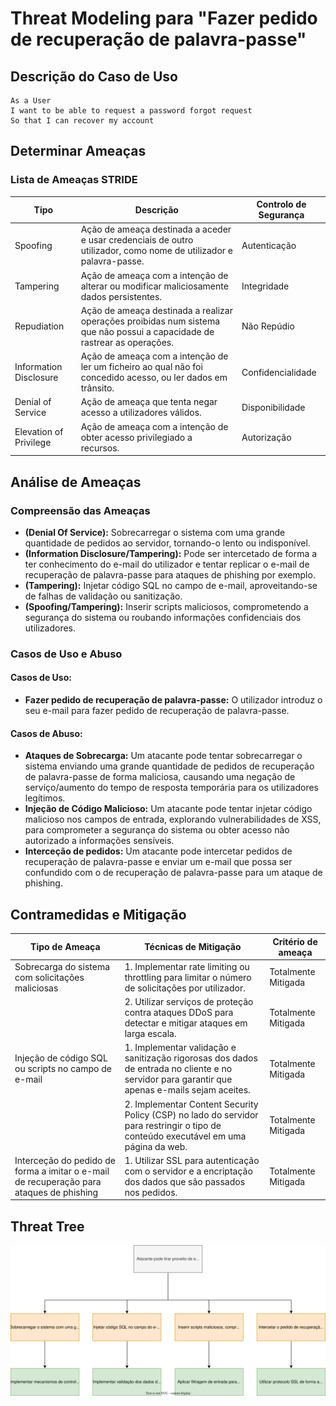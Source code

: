 # Threat Modeling para "Fazer pedido de recuperação de palavra-passe"

## Descrição do Caso de Uso

```
As a User
I want to be able to request a password forgot request
So that I can recover my account
```

## Determinar Ameaças

### Lista de Ameaças STRIDE

| Tipo                   | Descrição                                                                                                                 | Controlo de Segurança |
|------------------------|---------------------------------------------------------------------------------------------------------------------------|-----------------------|
| Spoofing               | Ação de ameaça destinada a aceder e usar credenciais de outro utilizador, como nome de utilizador e palavra-passe.        | Autenticação          |
| Tampering              | Ação de ameaça com a intenção de alterar ou modificar maliciosamente dados persistentes.                                  | Integridade           |
| Repudiation            | Ação de ameaça destinada a realizar operações proibidas num sistema que não possui a capacidade de rastrear as operações. | Não Repúdio           |
| Information Disclosure | Ação de ameaça com a intenção de ler um ficheiro ao qual não foi concedido acesso, ou ler dados em trânsito.              | Confidencialidade     |
| Denial of Service      | Ação de ameaça que tenta negar acesso a utilizadores válidos.                                                             | Disponibilidade       |
| Elevation of Privilege | Ação de ameaça com a intenção de obter acesso privilegiado a recursos.                                                    | Autorização           |

## Análise de Ameaças

### Compreensão das Ameaças

- **(Denial Of Service):** Sobrecarregar o sistema com uma grande quantidade de pedidos ao servidor, tornando-o lento ou
indisponível.
- **(Information Disclosure/Tampering):** Pode ser intercetado de forma a ter conhecimento do e-mail do utilizador e 
tentar replicar o e-mail de recuperação de palavra-passe para ataques de phishing por exemplo.
- **(Tampering):** Injetar código SQL no campo de e-mail, aproveitando-se de falhas de validação ou sanitização.
- **(Spoofing/Tampering):** Inserir scripts maliciosos, comprometendo a segurança do sistema ou roubando informações 
confidenciais dos utilizadores.

### Casos de Uso e Abuso

#### Casos de Uso:

- **Fazer pedido de recuperação de palavra-passe:** O utilizador introduz o seu e-mail para fazer pedido de recuperação
de palavra-passe.

#### Casos de Abuso:

- **Ataques de Sobrecarga:** Um atacante pode tentar sobrecarregar o sistema enviando uma grande quantidade de pedidos
de recuperação de palavra-passe de forma maliciosa, causando uma negação de serviço/aumento do tempo de resposta temporária
para os utilizadores legítimos.
- **Injeção de Código Malicioso:** Um atacante pode tentar injetar código malicioso nos campos de entrada, explorando
vulnerabilidades de XSS, para comprometer a segurança do sistema ou obter acesso não autorizado a informações sensíveis.
- **Interceção de pedidos:** Um atacante pode intercetar pedidos de recuperação de palavra-passe e enviar um e-mail que
possa ser confundido com o de recuperação de palavra-passe para um ataque de phishing.

## Contramedidas e Mitigação

| Tipo de Ameaça                                                                          | Técnicas de Mitigação                                                                                                                          | Critério de ameaça  |
|-----------------------------------------------------------------------------------------|------------------------------------------------------------------------------------------------------------------------------------------------|---------------------|
| Sobrecarga do sistema com solicitações maliciosas                                       | 1. Implementar rate limiting ou throttling para limitar o número de solicitações por utilizador.                                               | Totalmente Mitigada |
|                                                                                         | 2. Utilizar serviços de proteção contra ataques DDoS para detectar e mitigar ataques em larga escala.                                          | Totalmente Mitigada |
| Injeção de código SQL ou scripts no campo de e-mail                                     | 1. Implementar validação e sanitização rigorosas dos dados de entrada no cliente e no servidor para garantir que apenas e-mails sejam aceites. | Totalmente Mitigada |
|                                                                                         | 2. Implementar Content Security Policy (CSP) no lado do servidor para restringir o tipo de conteúdo executável em uma página da web.           | Totalmente Mitigada |
| Interceção do pedido de forma a imitar o e-mail de recuperação para ataques de phishing | 1. Utilizar SSL para autenticação com o servidor e a encriptação dos dados que são passados nos pedidos.                                       | Totalmente Mitigada |

## Threat Tree

![US 9 - Threat Tree.svg](US9ThreatTree.svg)